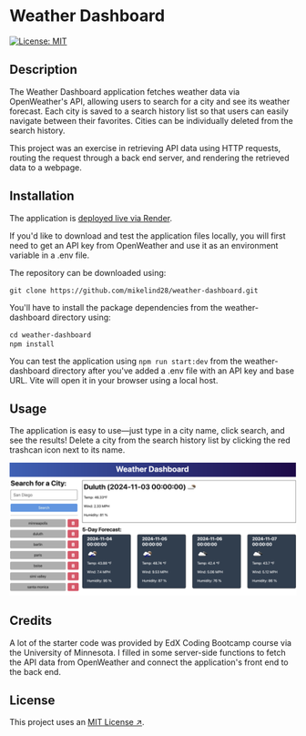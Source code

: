 # Weather Dashboard

[![License: MIT](https://img.shields.io/badge/License-MIT-yellow.svg)](https://opensource.org/licenses/MIT)

## Description

The Weather Dashboard application fetches weather data via OpenWeather's API, allowing users to search for a city and see its weather forecast. Each city is saved to a search history list so that users can easily navigate between their favorites. Cities can be individually deleted from the search history. 

This project was an exercise in retrieving API data using HTTP requests, routing the request through a back end server, and rendering the retrieved data to a webpage. 

## Installation

The application is [deployed live via Render](https://weather-dashboard-yntg.onrender.com/). 

If you'd like to download and test the application files locally, you will first need to get an API key from OpenWeather and use it as an environment variable in a .env file. 

The repository can be downloaded using:

```
git clone https://github.com/mikelind28/weather-dashboard.git
```

You'll have to install the package dependencies from the weather-dashboard directory using:

```
cd weather-dashboard
npm install
```

You can test the application using ```npm run start:dev``` from the weather-dashboard directory after you've added a .env file with an API key and base URL. Vite will open it in your browser using a local host.

## Usage

The application is easy to use—just type in a city name, click search, and see the results! Delete a city from the search history list by clicking the red trashcan icon next to its name.

![screenshot of weather dashboard application deployed live](assets/images/weather-dashboard.png)


## Credits

A lot of the starter code was provided by EdX Coding Bootcamp course via the University of Minnesota. I filled in some server-side functions to fetch the API data from OpenWeather and connect the application's front end to the back end.

## License

This project uses an [MIT License ↗️](./LICENSE.txt).
